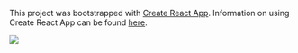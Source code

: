 This project was bootstrapped with [Create React App](https://github.com/facebookincubator/create-react-app).
Information on using Create React App can be found [here](https://github.com/facebook/create-react-app/blob/master/packages/react-scripts/template/README.md).

<img src="https://i.imgur.com/31vknYd.png" />
